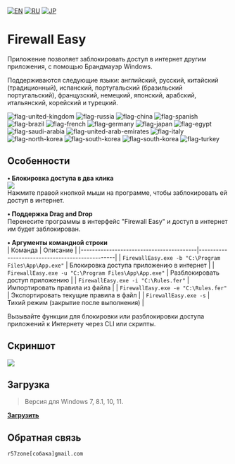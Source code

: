 [![EN](https://user-images.githubusercontent.com/9499881/33184537-7be87e86-d096-11e7-89bb-f3286f752bc6.png)](https://github.com/r57zone/Firewall-Easy/blob/master/README.md) 
[![RU](https://user-images.githubusercontent.com/9499881/27683795-5b0fbac6-5cd8-11e7-929c-057833e01fb1.png)](https://github.com/r57zone/Firewall-Easy/blob/master/README.RU.md)
[![JP](https://user-images.githubusercontent.com/9499881/195409269-5aa8a8a6-c6a8-491f-b1a2-9a4570fcb8db.png)](https://github.com/r57zone/Firewall-Easy/blob/master/README.JP.md)

# Firewall Easy
Приложение позволяет заблокировать доступ в интернет другим приложения, с помощью Брандмауэр Windows.


Поддерживаются следующие языки: английский, русский, китайский (традиционный), испанский, португальский (бразильский португальский), французский, немецкий, японский, арабский, итальянский, корейский и турецкий.

![flag-united-kingdom](https://github.com/user-attachments/assets/8c03c9b8-d154-466f-b9c4-6ea60278d537)
![flag-russia](https://user-images.githubusercontent.com/9499881/27683795-5b0fbac6-5cd8-11e7-929c-057833e01fb1.png)
![flag-china](https://github.com/user-attachments/assets/16848591-2baf-4300-893b-b95d5249a34e)
![flag-spanish](https://github.com/user-attachments/assets/a892b7ce-d83f-4914-9c54-9ba16c9c9e38)
![flag-brazil](https://github.com/user-attachments/assets/f2544579-81df-43b4-94c5-59c569828182)
![flag-french](https://github.com/user-attachments/assets/57f54331-32a3-4146-823c-4aa85a4c6669)
![flag-germany](https://github.com/user-attachments/assets/11066aa3-7c0d-4507-9df1-cad00fe53fad)
![flag-japan](https://github.com/user-attachments/assets/37cfc183-4de7-4d5a-a698-0da1286a6ee1)
![flag-egypt](https://github.com/user-attachments/assets/44399d0f-f05f-4d44-a4ab-13b6d7ded087)
![flag-saudi-arabia](https://github.com/user-attachments/assets/07d7d133-5a21-4bde-8c37-c1ef3772ac91)
![flag-united-arab-emirates](https://github.com/user-attachments/assets/81d3b610-a2f4-44c9-b2ad-20e4d7cfb2b2)
![flag-italy](https://github.com/user-attachments/assets/692490d6-bc53-446f-99b8-bf2becb8ec0d)
![flag-north-korea](https://github.com/user-attachments/assets/5b315a3d-6ce0-4cbb-b7a3-133ef2bcb2c5)
![flag-south-korea](https://github.com/user-attachments/assets/ed3d3778-9193-444a-85fd-ac5dd7bc91c6)
![flag-south-korea](https://github.com/user-attachments/assets/ed3d3778-9193-444a-85fd-ac5dd7bc91c6)
![flag-turkey](https://github.com/user-attachments/assets/b932b6f7-e702-4db2-9993-d0fbf188bbae)

## Особенности
**• Блокировка доступа в два клика**<br>
![](https://github.com/user-attachments/assets/d0ef46d3-4053-4703-8290-582e2bd3f827)<br>
Нажмите правой кнопкой мыши на программе, чтобы заблокировать ей доступ в интернет.

**• Поддержка Drag and Drop**<br>
Перенесите программы в интерфейс "Firewall Easy" и доступ в интернет им будет заблокирован.

**• Аргументы командной строки**<br>
| Команда                                 | Описание                                       |
|-----------------------------------------|------------------------------------------------|
| `FirewallEasy.exe -b "C:\Program Files\App\App.exe"` | Блокировка доступа приложению в интернет |
| `FirewallEasy.exe -u "C:\Program Files\App\App.exe"` | Разблокировать доступ приложению |
| `FirewallEasy.exe -i "C:\Rules.fer"` | Импортировать правила из файла |
| `FirewallEasy.exe -e "C:\Rules.fer"` | Экспортировать текущие правила в файл |
| `FirewallEasy.exe -s` | Тихий режим (закрытие после выполнения) |

Вызывайте функции для блокировки или разблокировки доступа приложений к Интернету через CLI или скрипты.

## Скриншот
![](https://github.com/r57zone/FirewallEasy/assets/9499881/426f4001-2ffb-4685-8f79-707e83c6932f)

## Загрузка
>Версия для Windows 7, 8.1, 10, 11.

**[Загрузить](https://github.com/r57zone/Firewall-Easy/releases)**

## Обратная связь
`r57zone[собака]gmail.com`
